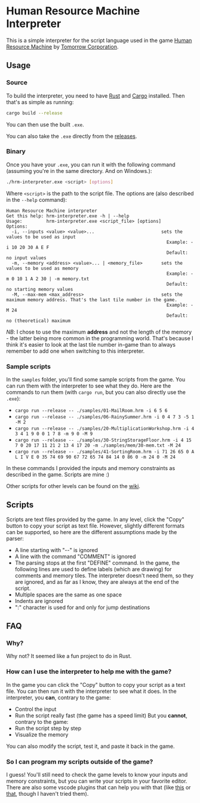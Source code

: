 # Human Resource Machine Interpreter

This is a simple interpreter for the script language used in the game [Human Resource Machine](http://tomorrowcorporation.com/humanresourcemachine) by [Tomorrow Corporation](http://tomorrowcorporation.com/).

## Usage

### Source

To build the interpreter, you need to have [Rust](https://www.rust-lang.org/) and [Cargo](https://crates.io/) installed. Then that's as simple as running:

```bash
cargo build --release
```

You can then use the built `.exe`.

You can also take the `.exe` directly from the [releases](https://github.com/asynkr/hrm-interpreter/releases).

### Binary

Once you have your `.exe`, you can run it with the following command (assuming you're in the same directory. And on Windows.):

```bash
./hrm-interpreter.exe <script> [options]
```

Where `<script>` is the path to the script file. The options are (also described in the `--help` command):
```
Human Resource Machine interpreter
Get this help: hrm-interpreter.exe -h | --help
Usage:         hrm-interpreter.exe <script_file> [options]
Options:
  -i, --inputs <value> <value>...                         sets the values to be used as input
                                                            Example: -i 10 20 30 A E F
                                                            Default: no input values
  -m, --memory <address> <value>... | <memory_file>       sets the values to be used as memory
                                                            Example: -m 0 10 1 A 2 30 | -m memory.txt
                                                            Default: no starting memory values
  -M, --max-mem <max_address>                             sets the maximum memory address. That's the last tile number in the game.
                                                            Example: -M 24
                                                            Default: no (theoretical) maximum
```

_NB_: I chose to use the maximum **address** and not the length of the memory - the latter being more common in the programming world. That's because I think it's easier to look at the last tile number in-game than to always remember to add one when switching to this interpreter.

### Sample scripts

In the `samples` folder, you'll find some sample scripts from the game. You can run them with the interpreter to see what they do.
Here are the commands to run them (with `cargo run`, but you can also directly use the `.exe`):

* `cargo run --release -- ./samples/01-MailRoom.hrm -i 6 5 6`
* `cargo run --release -- ./samples/06-RainySummer.hrm -i 0 4 7 3 -5 1 -M 2`
* `cargo run --release -- ./samples/20-MultiplicationWorkshop.hrm -i 4 3 4 1 9 0 0 1 7 8 -m 9 0 -M 9`
* `cargo run --release -- ./samples/30-StringStorageFloor.hrm -i 4 15 7 0 20 17 11 21 2 13 4 17 20 -m ./samples/mem/30-mem.txt -M 24`
* `cargo run --release -- ./samples/41-SortingRoom.hrm -i 71 26 65 0 A L I V E 0 35 74 69 90 67 72 65 74 84 14 0 86 0 -m 24 0 -M 24`

In these commands I provided the inputs and memory constraints as described in the game. Scripts are mine :)

Other scripts for other levels can be found on the [wiki](https://strategywiki.org/wiki/Human_Resource_Machine).

## Scripts

Scripts are text files provided by the game. In any level, click the "Copy" button to copy your script as text file. However, slightly different formats can be supported, so here are the different assumptions made by the parser:
- A line starting with "--" is ignored
- A line with the command "COMMENT" is ignored
- The parsing stops at the first "DEFINE" command. In the game, the following lines are used to define labels (which are drawing) for comments and memory tiles. The interpreter doesn't need them, so they are ignored, and as far as I know, they are always at the end of the script.
- Multiple spaces are the same as one space
- Indents are ignored
- ":" character is used for and only for jump destinations

## FAQ

### Why?

Why not? It seemed like a fun project to do in Rust.

### How can I use the interpreter to help me with the game?

In the game you can click the "Copy" button to copy your script as a text file. You can then run it with the interpreter to see what it does.
In the interpreter, you **can**, contrary to the game:
- Control the input
- Run the script really fast (the game has a speed limit)
But you **cannot**, contrary to the game:
- Run the script step by step
- Visualize the memory

You can also modify the script, test it, and paste it back in the game.

### So I can program my scripts outside of the game?

I guess! You'll still need to check the game levels to know your inputs and memory constraints, but you can write your scripts in your favorite editor. There are also some vscode plugins that can help you with that
(like [this](https://marketplace.visualstudio.com/items?itemName=grub4k.hrm-language) or [that](https://marketplace.visualstudio.com/items?itemName=jasonwthompson.human-resource-machine-language-support), though I haven't tried them).